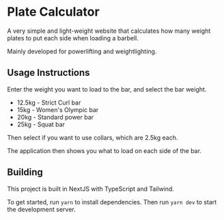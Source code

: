 # Plate Calculator

A very simple and light-weight website that calculates how many weight plates to put each side when loading a barbell.

Mainly developed for powerlifting and weightlighting.

## Usage Instructions

Enter the weight you want to load to the bar, and select the bar weight.

- 12.5kg - Strict Curl bar
- 15kg - Women's Olympic bar
- 20kg - Standard power bar
- 25kg - Squat bar

Then select if you want to use collars, which are 2.5kg each.

The application then shows you what to load on each side of the bar.

## Building

This project is built in NextJS with TypeScript and Tailwind.

To get started, run `yarn` to install dependencies. Then run `yarn dev` to start the development server.
